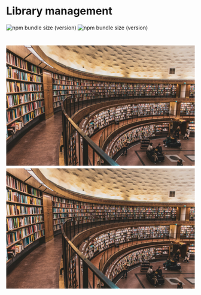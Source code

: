 # Library management
![npm bundle size (version)](https://img.shields.io/badge/version-0.0.1-green)  ![npm bundle size (version)](https://img.shields.io/badge/language-python3-green) 

# ![Alt text](backgroundPhoto.jpg "Optional title")  ![Alt text](backgroundPhoto.jpg "Optional title")
